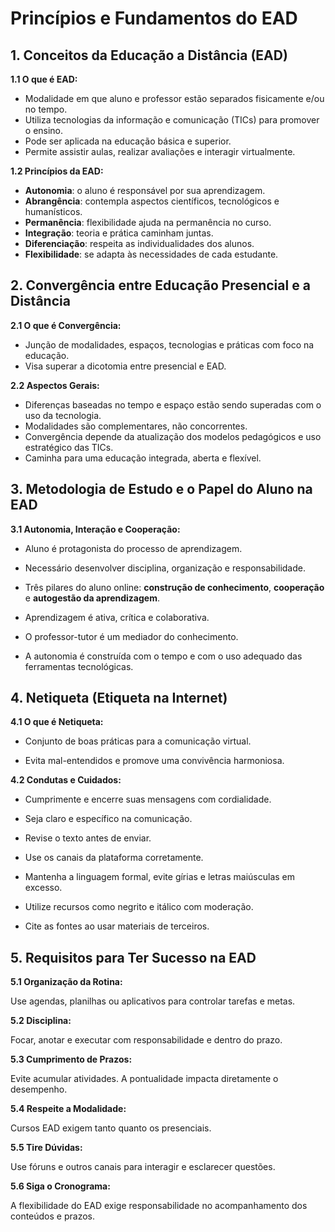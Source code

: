 # Princípios e Fundamentos do EAD

## 1. Conceitos da Educação a Distância (EAD)
**1.1 O que é EAD:**

- Modalidade em que aluno e professor estão separados fisicamente e/ou no tempo.
- Utiliza tecnologias da informação e comunicação (TICs) para promover o ensino.
- Pode ser aplicada na educação básica e superior.
- Permite assistir aulas, realizar avaliações e interagir virtualmente.

**1.2 Princípios da EAD:**

- **Autonomia**: o aluno é responsável por sua aprendizagem.
- **Abrangência**: contempla aspectos científicos, tecnológicos e humanísticos.
- **Permanência**: flexibilidade ajuda na permanência no curso.
- **Integração**: teoria e prática caminham juntas.
- **Diferenciação**: respeita as individualidades dos alunos.
- **Flexibilidade**: se adapta às necessidades de cada estudante.

## 2. Convergência entre Educação Presencial e a Distância
**2.1 O que é Convergência:**

- Junção de modalidades, espaços, tecnologias e práticas com foco na educação.
- Visa superar a dicotomia entre presencial e EAD.

**2.2 Aspectos Gerais:**

- Diferenças baseadas no tempo e espaço estão sendo superadas com o uso da tecnologia.
- Modalidades são complementares, não concorrentes.
- Convergência depende da atualização dos modelos pedagógicos e uso estratégico das TICs.
- Caminha para uma educação integrada, aberta e flexível.

## 3. Metodologia de Estudo e o Papel do Aluno na EAD
**3.1 Autonomia, Interação e Cooperação:**

- Aluno é protagonista do processo de aprendizagem.

- Necessário desenvolver disciplina, organização e responsabilidade.

- Três pilares do aluno online: **construção de conhecimento**, **cooperação** e **autogestão da aprendizagem**.

- Aprendizagem é ativa, crítica e colaborativa.

- O professor-tutor é um mediador do conhecimento.

- A autonomia é construída com o tempo e com o uso adequado das ferramentas tecnológicas.

## 4. Netiqueta (Etiqueta na Internet)
**4.1 O que é Netiqueta:**

- Conjunto de boas práticas para a comunicação virtual.

- Evita mal-entendidos e promove uma convivência harmoniosa.

**4.2 Condutas e Cuidados:**

- Cumprimente e encerre suas mensagens com cordialidade.

- Seja claro e específico na comunicação.

- Revise o texto antes de enviar.

- Use os canais da plataforma corretamente.

- Mantenha a linguagem formal, evite gírias e letras maiúsculas em excesso.

- Utilize recursos como negrito e itálico com moderação.

- Cite as fontes ao usar materiais de terceiros.

## 5. Requisitos para Ter Sucesso na EAD
**5.1 Organização da Rotina:**

Use agendas, planilhas ou aplicativos para controlar tarefas e metas.

**5.2 Disciplina:**

Focar, anotar e executar com responsabilidade e dentro do prazo.

**5.3 Cumprimento de Prazos:**

Evite acumular atividades. A pontualidade impacta diretamente o desempenho.

**5.4 Respeite a Modalidade:**

Cursos EAD exigem tanto quanto os presenciais.

**5.5 Tire Dúvidas:**

Use fóruns e outros canais para interagir e esclarecer questões.

**5.6 Siga o Cronograma:**

A flexibilidade do EAD exige responsabilidade no acompanhamento dos conteúdos e prazos.